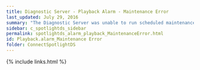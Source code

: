 ```yaml
---
title: ﻿Diagnostic Server - Playback Alarm - Maintenance Error
last_updated: July 29, 2016
summary: "The Diagnostic Server was unable to run scheduled maintenance procedures on the playback database."
sidebar: c_spotlightds_sidebar
permalink: spotlightds_alarm_playback_MaintenanceError.html
id: Playback.alarm_Maintenance Error
folder: ConnectSpotlightDS
---
```



{% include links.html %}

